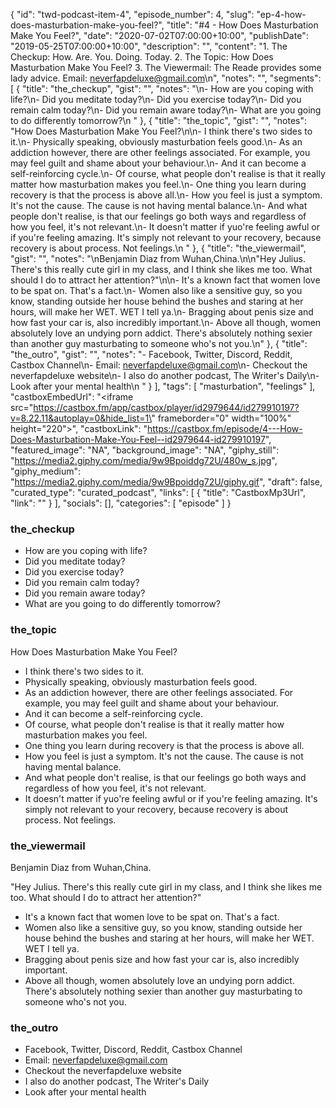 {
	"id": "twd-podcast-item-4",
	"episode_number": 4,
	"slug": "ep-4-how-does-masturbation-make-you-feel?",
	"title": "#4 - How Does Masturbation Make You Feel?",
	"date": "2020-07-02T07:00:00+10:00",
	"publishDate": "2019-05-25T07:00:00+10:00",
	"description": "",
	"content": "1. The Checkup: How. Are. You. Doing. Today. 2. The Topic: How Does Masturbation Make You Feel? 3. The Viewermail: The Reade provides some lady advice. Email: neverfapdeluxe@gmail.com\n",
	"notes": "",
	"segments": [
		{
			"title": "the_checkup",
			"gist": "",
			"notes": "\n- How are you coping with life?\n- Did you meditate today?\n- Did you exercise today?\n- Did you remain calm today?\n- Did you remain aware today?\n- What are you going to do differently tomorrow?\n      "
		},
		{
			"title": "the_topic",
			"gist": "",
			"notes": "How Does Masturbation Make You Feel?\n\n- I think there's two sides to it.\n- Physically speaking, obviously masturbation feels good.\n- As an addiction however, there are other feelings associated. For example, you may feel guilt and shame about your behaviour.\n- And it can become a self-reinforcing cycle.\n- Of course, what people don't realise is that it really matter how masturbation makes you feel.\n- One thing you learn during recovery is that the process is above all.\n- How you feel is just a symptom. It's not the cause. The cause is not having mental balance.\n- And what people don't realise, is that our feelings go both ways and regardless of how you feel, it's not relevant.\n- It doesn't matter if yuo're feeling awful or if you're feeling amazing. It's simply not relevant to your recovery, because recovery is about process. Not feelings.\n      "
		},
		{
			"title": "the_viewermail",
			"gist": "",
			"notes": "\nBenjamin Diaz from Wuhan,China.\n\n\"Hey Julius. There's this really cute girl in my class, and I think she likes me too. What should I do to attract her attention?\"\n\n- It's a known fact that women love to be spat on. That's a fact.\n- Women also like a sensitive guy, so you know, standing outside her house behind the bushes and staring at her hours, will make her WET. WET I tell ya.\n- Bragging about penis size and how fast your car is, also incredibly important.\n- Above all though, women absolutely love an undying porn addict. There's absolutely nothing sexier than another guy masturbating to someone who's not you.\n"
		},
		{
			"title": "the_outro",
			"gist": "",
			"notes": "- Facebook, Twitter, Discord, Reddit, Castbox Channel\n- Email: neverfapdeluxe@gmail.com\n- Checkout the neverfapdeluxe website\n- I also do another podcast, The Writer's Daily\n- Look after your mental health\n      "
		}
	],
	"tags": [
		"masturbation",
		"feelings"
	],
	"castboxEmbedUrl": "<iframe src=\"https://castbox.fm/app/castbox/player/id2979644/id279910197?v=8.22.11&autoplay=0&hide_list=1\" frameborder=\"0\" width=\"100%\" height=\"220\"></iframe>",
	"castboxLink": "https://castbox.fm/episode/4---How-Does-Masturbation-Make-You-Feel--id2979644-id279910197",
	"featured_image": "NA",
	"background_image": "NA",
	"giphy_still": "https://media2.giphy.com/media/9w9Bpoiddg72U/480w_s.jpg",
	"giphy_medium": "https://media2.giphy.com/media/9w9Bpoiddg72U/giphy.gif",
	"draft": false,
	"curated_type": "curated_podcast",
	"links": [
		{
			"title": "CastboxMp3Url",
			"link": ""
		}
	],
	"socials": [],
	"categories": [
		"episode"
	]
}

### the_checkup


- How are you coping with life?
- Did you meditate today?
- Did you exercise today?
- Did you remain calm today?
- Did you remain aware today?
- What are you going to do differently tomorrow?
      
### the_topic

How Does Masturbation Make You Feel?

- I think there's two sides to it.
- Physically speaking, obviously masturbation feels good.
- As an addiction however, there are other feelings associated. For example, you may feel guilt and shame about your behaviour.
- And it can become a self-reinforcing cycle.
- Of course, what people don't realise is that it really matter how masturbation makes you feel.
- One thing you learn during recovery is that the process is above all.
- How you feel is just a symptom. It's not the cause. The cause is not having mental balance.
- And what people don't realise, is that our feelings go both ways and regardless of how you feel, it's not relevant.
- It doesn't matter if yuo're feeling awful or if you're feeling amazing. It's simply not relevant to your recovery, because recovery is about process. Not feelings.
      
### the_viewermail


Benjamin Diaz from Wuhan,China.

"Hey Julius. There's this really cute girl in my class, and I think she likes me too. What should I do to attract her attention?"

- It's a known fact that women love to be spat on. That's a fact.
- Women also like a sensitive guy, so you know, standing outside her house behind the bushes and staring at her hours, will make her WET. WET I tell ya.
- Bragging about penis size and how fast your car is, also incredibly important.
- Above all though, women absolutely love an undying porn addict. There's absolutely nothing sexier than another guy masturbating to someone who's not you.

### the_outro

- Facebook, Twitter, Discord, Reddit, Castbox Channel
- Email: neverfapdeluxe@gmail.com
- Checkout the neverfapdeluxe website
- I also do another podcast, The Writer's Daily
- Look after your mental health
      
